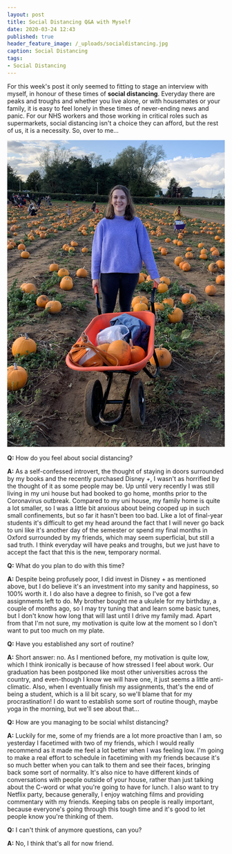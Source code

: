 ```yaml
---
layout: post
title: Social Distancing Q&A with Myself
date: 2020-03-24 12:43
published: true
header_feature_image: /_uploads/socialdistancing.jpg
caption: Social Distancing
tags:   
- Social Distancing
---
```

For this week's post it only seemed to fitting to stage an interview with myself, in honour of these times of **social distancing**. Everyday there are peaks and troughs and whether you live alone, or with housemates or your family, it is easy to feel lonely in these times of never-ending news and panic. For our NHS workers and those working in critical roles such as supermarkets, social distancing isn't a choice they can afford, but the rest of us, it is a necessity. So, over to me...

[![Emily, the Q and the A](/_uploads/Me.jpg)](/_uploads/Me.jpg)

**Q:** How do you feel about social distancing?

**A:** As a self-confessed introvert, the thought of staying in doors surrounded by my books and the recently purchased Disney +, I wasn't as horrified by the thought of it as some people may be. Up until very recently I was still living in my uni house but had booked to go home, months prior to the Coronavirus outbreak. Compared to my uni house, my family home is quite a lot smaller, so I was a little bit anxious about being cooped up in such small confinements, but so far it hasn't been too bad. Like a lot of final-year students it's difficult to get my head around the fact that I will never go back to uni like it's another day of the semester or spend my final months in Oxford surrounded by my friends, which may seem superficial, but still a sad truth. I think everyday will have peaks and troughs, but we just have to accept the fact that this is the new, temporary normal.


**Q:** What do you plan to do with this time?

**A:** Despite being profusely poor, I did invest in Disney + as mentioned above, but I do believe it's an investment into my sanity and happiness, so 100% worth it. I do also have a degree to finish, so I've got a few assignments left to do. My brother bought me a ukulele for my birthday, a couple of months ago, so I may try tuning that and learn some basic tunes, but I don't know how long that will last until I drive my family mad. Apart from that I'm not sure, my motivation is quite low at the moment so I don't want to put too much on my plate.


**Q:** Have you established any sort of routine?

**A:** Short answer: no. As I mentioned before, my motivation is quite low, which I think ironically is because of how stressed I feel about work. Our graduation has been postponed like most other universities across the country, and even-though I know we will have one, it just seems a little anti-climatic. Also, when I eventually finish my assignments, that's the end of being a student, which is a lil bit scary, so we'll blame that for my procrastination! I do want to establish some sort of routine though, maybe yoga in the morning, but we'll see about that...


**Q:** How are you managing to be social whilst distancing?

**A:** Luckily for me, some of my friends are a lot more proactive than I am, so yesterday I facetimed with two of my friends, which I would really recommend as it made me feel a lot better when I was feeling low. I'm going to make a real effort to schedule in facetiming with my friends because it's so much better when you can talk to them and see their faces, bringing back some sort of normality. It's also nice to have different kinds of conversations with people outside of your house, rather than just talking about the C-word or what you're going to have for lunch. I also want to try Netflix party, because generally, I enjoy watching films and providing commentary with my friends. Keeping tabs on people is really important, because everyone's going through this tough time and it's good to let people know you're thinking of them.

**Q:** I can't think of anymore questions, can you?

**A:** No, I think that's all for now friend.  
